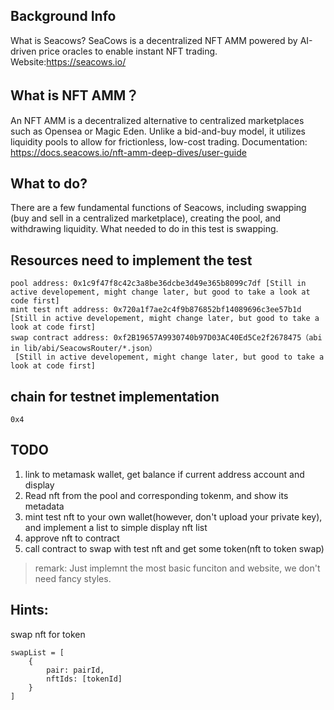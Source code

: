## Background Info
What is Seacows?
SeaCows is a decentralized NFT AMM powered by AI-driven price oracles to enable instant NFT trading. Website:https://seacows.io/

## What is NFT AMM？
An NFT AMM is a decentralized alternative to centralized marketplaces such as Opensea or Magic Eden. Unlike a bid-and-buy model, it utilizes liquidity pools to allow for frictionless, low-cost trading.
Documentation: https://docs.seacows.io/nft-amm-deep-dives/user-guide

## What to do?
There are a few fundamental functions of Seacows, including swapping (buy and sell in a centralized marketplace), creating the pool, and withdrawing liquidity. What needed to do in this test is swapping.



## Resources need to implement the test
```
pool address: 0x1c9f47f8c42c3a8be36dcbe3d49e365b8099c7df [Still in active developement, might change later, but good to take a look at code first]
mint test nft address: 0x720a1f7ae2c4f9b876852bf14089696c3ee57b1d  [Still in active developement, might change later, but good to take a look at code first]
swap contract address: 0xf2B19657A9930740b97D03AC40Ed5Ce2f2678475（abi in lib/abi/SeacowsRouter/*.json）
 [Still in active developement, might change later, but good to take a look at code first]
```

## chain for testnet implementation

```
0x4
```


## TODO

1. link to metamask wallet, get balance if current address account and display
2. Read nft from the pool and corresponding tokenm, and show its metadata
3. mint test nft to your own wallet(however, don't upload your private key), and implement a list to simple display nft list
4. approve nft to contract 
5. call contract to swap with test nft and get some token(nft to token swap)



> remark: Just implemnt the most basic funciton and website, we don't need fancy styles.




## Hints: 
swap nft for token

```
swapList = [
	{
		pair: pairId,
		nftIds: [tokenId]
	}
]
```

